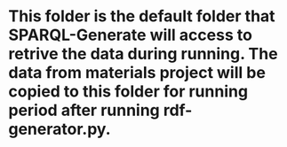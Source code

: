 # This folder is the default folder that SPARQL-Generate will access to retrive the data during running. The data from materials project will be copied to this folder for running period after running rdf-generator.py.
